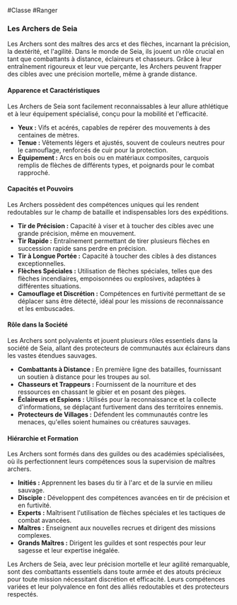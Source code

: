 #Classe #Ranger
### Les Archers de Seia

Les Archers sont des maîtres des arcs et des flèches, incarnant la précision, la dextérité, et l'agilité. Dans le monde de Seia, ils jouent un rôle crucial en tant que combattants à distance, éclaireurs et chasseurs. Grâce à leur entraînement rigoureux et leur vue perçante, les Archers peuvent frapper des cibles avec une précision mortelle, même à grande distance.

#### Apparence et Caractéristiques

Les Archers de Seia sont facilement reconnaissables à leur allure athlétique et à leur équipement spécialisé, conçu pour la mobilité et l'efficacité.

- **Yeux :** Vifs et acérés, capables de repérer des mouvements à des centaines de mètres.
- **Tenue :** Vêtements légers et ajustés, souvent de couleurs neutres pour le camouflage, renforcés de cuir pour la protection.
- **Équipement :** Arcs en bois ou en matériaux composites, carquois remplis de flèches de différents types, et poignards pour le combat rapproché.

#### Capacités et Pouvoirs

Les Archers possèdent des compétences uniques qui les rendent redoutables sur le champ de bataille et indispensables lors des expéditions.

- **Tir de Précision :** Capacité à viser et à toucher des cibles avec une grande précision, même en mouvement.
- **Tir Rapide :** Entraînement permettant de tirer plusieurs flèches en succession rapide sans perdre en précision.
- **Tir à Longue Portée :** Capacité à toucher des cibles à des distances exceptionnelles.
- **Flèches Spéciales :** Utilisation de flèches spéciales, telles que des flèches incendiaires, empoisonnées ou explosives, adaptées à différentes situations.
- **Camouflage et Discrétion :** Compétences en furtivité permettant de se déplacer sans être détecté, idéal pour les missions de reconnaissance et les embuscades.

#### Rôle dans la Société

Les Archers sont polyvalents et jouent plusieurs rôles essentiels dans la société de Seia, allant des protecteurs de communautés aux éclaireurs dans les vastes étendues sauvages.

- **Combattants à Distance :** En première ligne des batailles, fournissant un soutien à distance pour les troupes au sol.
- **Chasseurs et Trappeurs :** Fournissent de la nourriture et des ressources en chassant le gibier et en posant des pièges.
- **Éclaireurs et Espions :** Utilisés pour la reconnaissance et la collecte d'informations, se déplaçant furtivement dans des territoires ennemis.
- **Protecteurs de Villages :** Défendent les communautés contre les menaces, qu'elles soient humaines ou créatures sauvages.

#### Hiérarchie et Formation

Les Archers sont formés dans des guildes ou des académies spécialisées, où ils perfectionnent leurs compétences sous la supervision de maîtres archers.

- **Initiés :** Apprennent les bases du tir à l'arc et de la survie en milieu sauvage.
- **Disciple :** Développent des compétences avancées en tir de précision et en furtivité.
- **Experts :** Maîtrisent l'utilisation de flèches spéciales et les tactiques de combat avancées.
- **Maîtres :** Enseignent aux nouvelles recrues et dirigent des missions complexes.
- **Grands Maîtres :** Dirigent les guildes et sont respectés pour leur sagesse et leur expertise inégalée.

Les Archers de Seia, avec leur précision mortelle et leur agilité remarquable, sont des combattants essentiels dans toute armée et des atouts précieux pour toute mission nécessitant discrétion et efficacité. Leurs compétences variées et leur polyvalence en font des alliés redoutables et des protecteurs respectés.